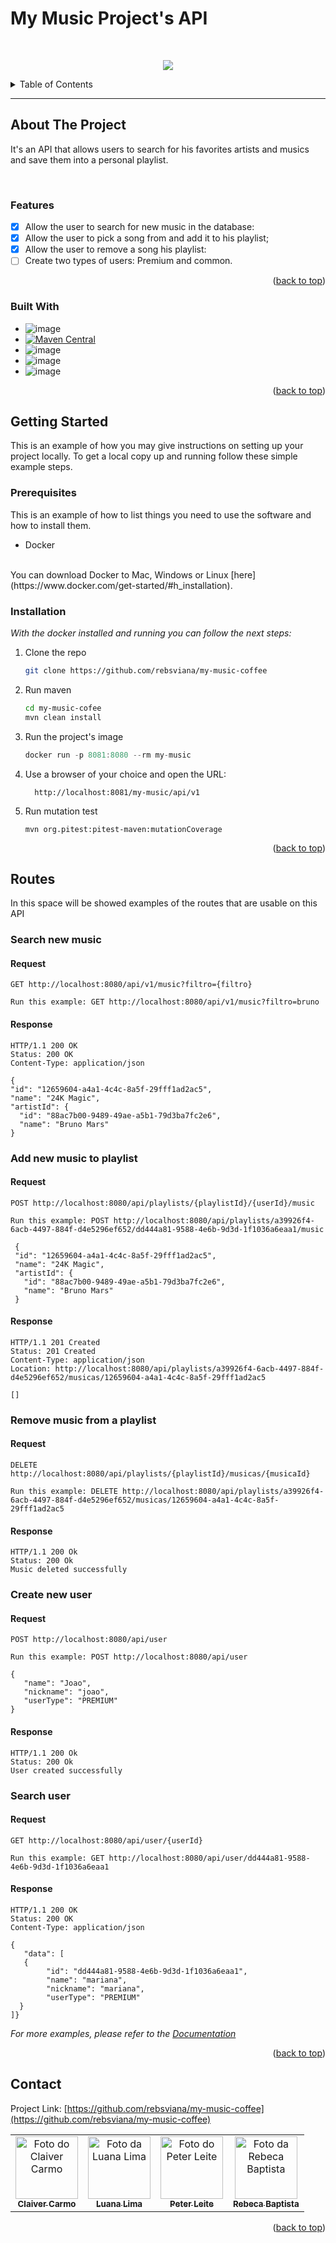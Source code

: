 <a name="readme-top"></a>

<h1 align="left"> My Music Project's API </h1>
<br>

<p align="center">
   <img src="http://img.shields.io/static/v1?label=STATUS&message=UNDER%20DEVELOPMENT&color=RED&style=for-the-badge"/>
</p>

<!-- TABLE OF CONTENTS -->
<details>
  <summary>Table of Contents</summary>
  <ol>
    <li>
      <a href="#about-the-project">About The Project</a>
      <ul>
        <li><a href="#features">Features</a></li>
      </ul>
       <ul>
        <li><a href="#built-with">Built With</a></li>
      </ul>
    </li>
    <li>
      <a href="#getting-started">Getting Started</a>
      <ul>
        <li><a href="#prerequisites">Prerequisites</a></li>
        <li><a href="#installation">Installation</a></li>
      </ul>
    </li>
    <li><a href="#routes">Routes</a></li>
    <li><a href="#Contat">Contact</a></li>
  </ol>
</details>
<hr>

<!-- ABOUT THE PROJECT -->
## About The Project

It's an API that allows users to search for his favorites artists and musics and save them into a personal playlist.

<br>

### Features
- [x]  Allow the user to search for new music in the database: 
- [x]  Allow the user to pick a song from and add it to his playlist; 
- [x]  Allow the user to remove a song his playlist: 
- [ ]  Create two types of users: Premium and common.

<p align="right">(<a href="#readme-top">back to top</a>)</p>


### Built With

* ![image](https://img.shields.io/badge/Java-ED8B00?style=for-the-badge&logo=java&logoColor=white)
* [![Maven Central](https://maven-badges-generator.herokuapp.com/maven-central/tech.iooo.coco/iooo-distribution-config/badge.svg?color=orange&style=flat-square)](https://maven-badges-generator.herokuapp.com/maven-central/tech.iooo.coco/iooo-distribution-config)
* ![image](https://img.shields.io/badge/Spring_Boot-F2F4F9?style=for-the-badge&logo=spring-boot)
* ![image](https://img.shields.io/badge/SQLite-07405E?style=for-the-badge&logo=sqlite&logoColor=white)
* ![image](https://img.shields.io/badge/Docker-2496ED?style=for-the-badge&logo=docker&logoColor=white)

<p align="right">(<a href="#readme-top">back to top</a>)</p>

<!-- GETTING STARTED -->
## Getting Started

This is an example of how you may give instructions on setting up your project locally.
To get a local copy up and running follow these simple example steps.
<br>

### Prerequisites

This is an example of how to list things you need to use the software and how to install them.
* Docker
<br>
You can download Docker to Mac, Windows or Linux [here](https://www.docker.com/get-started/#h_installation).

<br>

### Installation

_With the docker installed and running you can follow the next steps:_

1. Clone the repo
   ```sh
   git clone https://github.com/rebsviana/my-music-coffee
   ```
2. Run maven 
   ```sh
   cd my-music-cofee
   mvn clean install
   ```
4. Run the project's image
   ```js
   docker run -p 8081:8080 --rm my-music
   ```

5. Use a browser of your choice and open the URL:

         http://localhost:8081/my-music/api/v1

6. Run mutation test
   ```
   mvn org.pitest:pitest-maven:mutationCoverage
   ```
   
<p align="right">(<a href="#readme-top">back to top</a>)</p>


<!-- USAGE EXAMPLES -->
## Routes

In this space will be showed examples of the routes that are usable on this API

### Search new music

#### Request

```
GET http://localhost:8080/api/v1/music?filtro={filtro}

Run this example: GET http://localhost:8080/api/v1/music?filtro=bruno
```

#### Response

    HTTP/1.1 200 OK
    Status: 200 OK
    Content-Type: application/json

    {
    "id": "12659604-a4a1-4c4c-8a5f-29fff1ad2ac5",
    "name": "24K Magic",
    "artistId": {
      "id": "88ac7b00-9489-49ae-a5b1-79d3ba7fc2e6",
      "name": "Bruno Mars"
    }

### Add new music to playlist

#### Request

```
POST http://localhost:8080/api/playlists/{playlistId}/{userId}/music

Run this example: POST http://localhost:8080/api/playlists/a39926f4-6acb-4497-884f-d4e5296ef652/dd444a81-9588-4e6b-9d3d-1f1036a6eaa1/music

 {
 "id": "12659604-a4a1-4c4c-8a5f-29fff1ad2ac5",
 "name": "24K Magic",
 "artistId": {
   "id": "88ac7b00-9489-49ae-a5b1-79d3ba7fc2e6",
   "name": "Bruno Mars"
 }
```

#### Response

    HTTP/1.1 201 Created
    Status: 201 Created
    Content-Type: application/json
    Location: http://localhost:8080/api/playlists/a39926f4-6acb-4497-884f-d4e5296ef652/musicas/12659604-a4a1-4c4c-8a5f-29fff1ad2ac5

    []
    
### Remove music from a playlist

#### Request

```
DELETE http://localhost:8080/api/playlists/{playlistId}/musicas/{musicaId}

Run this example: DELETE http://localhost:8080/api/playlists/a39926f4-6acb-4497-884f-d4e5296ef652/musicas/12659604-a4a1-4c4c-8a5f-29fff1ad2ac5
```

#### Response

    HTTP/1.1 200 Ok
    Status: 200 Ok
    Music deleted successfully


### Create new user

#### Request

```
POST http://localhost:8080/api/user

Run this example: POST http://localhost:8080/api/user

{
   "name": "Joao",
   "nickname": "joao",
   "userType": "PREMIUM"
}
```

#### Response

    HTTP/1.1 200 Ok
    Status: 200 Ok
    User created successfully

### Search user

#### Request

```
GET http://localhost:8080/api/user/{userId}

Run this example: GET http://localhost:8080/api/user/dd444a81-9588-4e6b-9d3d-1f1036a6eaa1
```

#### Response

    HTTP/1.1 200 OK
    Status: 200 OK
    Content-Type: application/json

    {
       "data": [
       {
            "id": "dd444a81-9588-4e6b-9d3d-1f1036a6eaa1",
            "name": "mariana",
            "nickname": "mariana",
            "userType": "PREMIUM"
      }
    ]}

_For more examples, please refer to the [Documentation](https://docs.google.com/document/d/1fEzrdsFtBViF5x-4h2T7BrSUCHZqf9nVHXdaVnIRC4Q/edit?usp=sharing)_

<p align="right">(<a href="#readme-top">back to top</a>)</p>

<!-- CONTACT -->
## Contact

Project Link: [https://github.com/rebsviana/my-music-coffee](https://github.com/rebsviana/my-music-coffee)

<table>
  <tr>
    <td align="center">
      <a href="#">
        <img src="https://user-images.githubusercontent.com/108896697/187929100-4934b217-da7e-4eb9-879a-ef450689e6db.jpg" width="100px;" alt="Foto do Claiver Carmo"/><br>
        <sub>
          <b>Claiver Carmo</b>
        </sub>
      </a>
    </td>
    <td align="center">
      <a href="#">
        <img src="https://i.imgur.com/PyOpPyC.png" width="100px;" alt="Foto da Luana Lima"/><br>
        <sub>
          <b>Luana Lima</b>
        </sub>
      </a>
    </td>
    <td align="center">
      <a href="#">
        <img src="https://i.imgur.com/PQwE8Is.png" width=100px; alt="Foto do Peter Leite"/><br>
        <sub>
          <b>Peter Leite</b>
        </sub>
      </a>
    </td>
    <td align="center">
      <a href="#">
        <img src="https://i.imgur.com/rRL0CGU.pnghttps://user-images.githubusercontent.com/108896697/187672107-20aa04b1-2478-4396-862a-defcd86d1e26.jpeg" width="100px;" alt="Foto da Rebeca Baptista"/><br>
        <sub>
          <b>Rebeca Baptista</b>
        </sub>
      </a>
    </td>
  </tr>
</table>

<p align="right">(<a href="#readme-top">back to top</a>)</p>


